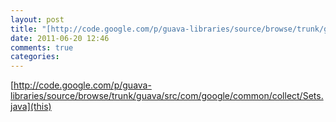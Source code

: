 ```yaml
---
layout: post
title: "[http://code.google.com/p/guava-libraries/source/browse/trunk/guava/src/com/google/common/collect/Sets.java](this)"
date: 2011-06-20 12:46
comments: true
categories: 
---
```

[http://code.google.com/p/guava-libraries/source/browse/trunk/guava/src/com/google/common/collect/Sets.java](this)

